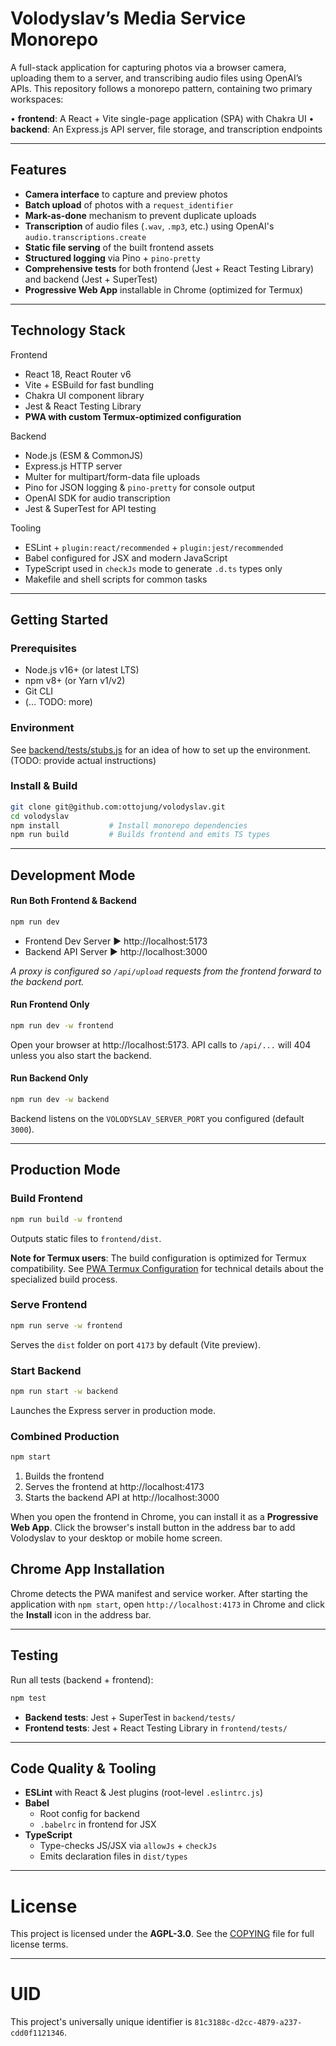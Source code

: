 # Volodyslav’s Media Service Monorepo

A full-stack application for capturing photos via a browser camera, uploading them to a server, and transcribing audio files using OpenAI’s APIs. This repository follows a monorepo pattern, containing two primary workspaces:

  • **frontend**: A React + Vite single-page application (SPA) with Chakra UI
  • **backend**: An Express.js API server, file storage, and transcription endpoints

---

## Features

- **Camera interface** to capture and preview photos
- **Batch upload** of photos with a `request_identifier`
- **Mark-as-done** mechanism to prevent duplicate uploads
- **Transcription** of audio files (`.wav`, `.mp3`, etc.) using OpenAI's `audio.transcriptions.create`
- **Static file serving** of the built frontend assets
- **Structured logging** via Pino + `pino-pretty`
- **Comprehensive tests** for both frontend (Jest + React Testing Library) and backend (Jest + SuperTest)
- **Progressive Web App** installable in Chrome (optimized for Termux)

---

## Technology Stack

Frontend
- React 18, React Router v6
- Vite + ESBuild for fast bundling
- Chakra UI component library
- Jest & React Testing Library
- **PWA with custom Termux-optimized configuration**

Backend
- Node.js (ESM & CommonJS)
- Express.js HTTP server
- Multer for multipart/form-data file uploads
- Pino for JSON logging & `pino-pretty` for console output
- OpenAI SDK for audio transcription
- Jest & SuperTest for API testing

Tooling
- ESLint + `plugin:react/recommended` + `plugin:jest/recommended`
- Babel configured for JSX and modern JavaScript
- TypeScript used in `checkJs` mode to generate `.d.ts` types only
- Makefile and shell scripts for common tasks

---

## Getting Started

### Prerequisites

- Node.js v16+ (or latest LTS)
- npm v8+ (or Yarn v1/v2)
- Git CLI
- (... TODO: more)

### Environment

See [backend/tests/stubs.js](backend/tests/stubs.js) for an idea of how to set up the environment.
(TODO: provide actual instructions)

### Install & Build

```bash
git clone git@github.com:ottojung/volodyslav.git
cd volodyslav
npm install           # Install monorepo dependencies
npm run build         # Builds frontend and emits TS types
```

---

## Development Mode

#### Run Both Frontend & Backend

```bash
npm run dev
```

- Frontend Dev Server ▶ http://localhost:5173
- Backend API Server ▶ http://localhost:3000

_A proxy is configured so `/api/upload` requests from the frontend forward to the backend port._

#### Run Frontend Only

```bash
npm run dev -w frontend
```

Open your browser at http://localhost:5173. API calls to `/api/...` will 404 unless you also start the backend.

#### Run Backend Only

```bash
npm run dev -w backend
```

Backend listens on the `VOLODYSLAV_SERVER_PORT` you configured (default `3000`).

---

## Production Mode

### Build Frontend

```bash
npm run build -w frontend
```

Outputs static files to `frontend/dist`.

**Note for Termux users**: The build configuration is optimized for Termux compatibility. See [PWA Termux Configuration](docs/PWA_TERMUX_CONFIGURATION.md) for technical details about the specialized build process.

### Serve Frontend

```bash
npm run serve -w frontend
```

Serves the `dist` folder on port `4173` by default (Vite preview).

### Start Backend

```bash
npm run start -w backend
```

Launches the Express server in production mode.

### Combined Production

```bash
npm start
```

1. Builds the frontend
2. Serves the frontend at http://localhost:4173
3. Starts the backend API at http://localhost:3000

When you open the frontend in Chrome, you can install it as a
**Progressive Web App**. Click the browser's install button in the address bar
to add Volodyslav to your desktop or mobile home screen.

## Chrome App Installation

Chrome detects the PWA manifest and service worker. After starting the
application with `npm start`, open `http://localhost:4173` in Chrome and click
the **Install** icon in the address bar.

---

## Testing

Run all tests (backend + frontend):

```bash
npm test
```

- **Backend tests**: Jest + SuperTest in `backend/tests/`
- **Frontend tests**: Jest + React Testing Library in `frontend/tests/`

---

## Code Quality & Tooling

- **ESLint** with React & Jest plugins (root-level `.eslintrc.js`)
- **Babel**
  - Root config for backend
  - `.babelrc` in frontend for JSX
- **TypeScript**
  - Type-checks JS/JSX via `allowJs` + `checkJs`
  - Emits declaration files in `dist/types`

---

# License

This project is licensed under the **AGPL-3.0**.
See the [COPYING](./COPYING) file for full license terms.

---

# UID

This project's universally unique identifier is `81c3188c-d2cc-4879-a237-cdd0f1121346`.
